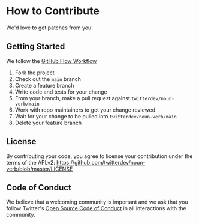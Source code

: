 # How to Contribute

We'd love to get patches from you!

## Getting Started

We follow the [GitHub Flow Workflow](https://guides.github.com/introduction/flow/)

1. Fork the project
1. Check out the `main` branch
1. Create a feature branch
1. Write code and tests for your change
1. From your branch, make a pull request against `twitterdev/noun-verb/main`
1. Work with repo maintainers to get your change reviewed
1. Wait for your change to be pulled into `twitterdev/noun-verb/main`
1. Delete your feature branch

## License

By contributing your code, you agree to license your contribution under the terms of the APLv2: https://github.com/twitterdev/noun-verb/blob/master/LICENSE

## Code of Conduct

We believe that a welcoming community is important and we ask that you follow Twitter's [Open Source Code of Conduct](https://github.com/twitter/.github/blob/main/code-of-conduct.md) in all interactions with the community.
